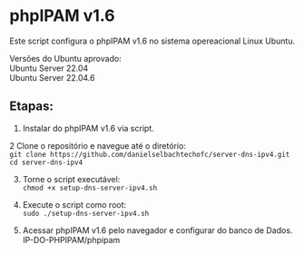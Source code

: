 # phpIPAM v1.6
Este script configura o phpIPAM v1.6 no sistema opereacional Linux Ubuntu.

Versões do Ubuntu aprovado: </br>
Ubuntu Server 22.04</br>
Ubuntu Server 22.04.6</br>

## Etapas:

1. Instalar do phpIPAM v1.6 via script.</br>

2 Clone o repositório e navegue até o diretório:</br>
`git clone https://github.com/danielselbachtechofc/server-dns-ipv4.git`</br>
`cd server-dns-ipv4`</br>

3. Torne o script executável:</br>
`chmod +x setup-dns-server-ipv4.sh`</br>

4. Execute o script como root:</br>
`sudo ./setup-dns-server-ipv4.sh`</br>

5. Acessar phpIPAM v1.6 pelo navegador e configurar do banco de Dados.</br>
IP-DO-PHPIPAM/phpipam</br>
